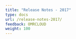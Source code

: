 ```yaml
---
title: "Release Notes - 2017"
type: docs
url: /release-notes-2017/
feedback: OMRCLOUD
weight: 100
---
```



